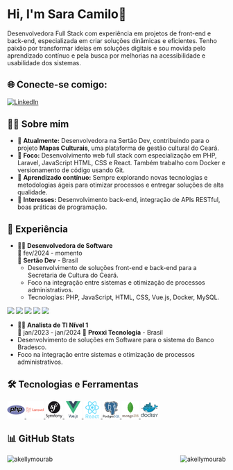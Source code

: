 # Hi, I'm Sara Camilo👋

Desenvolvedora Full Stack com experiência em projetos de front-end e back-end, especializada em criar soluções dinâmicas e eficientes. Tenho paixão por transformar ideias em soluções digitais e sou movida pelo aprendizado contínuo e pela busca por melhorias na acessibilidade e usabilidade dos sistemas.

## 🌐 Conecte-se comigo:

<p align="left">
  <a href="https://www.linkedin.com/in/saracamilo/" target="_blank">
    <img align="center" src="https://raw.githubusercontent.com/rahuldkjain/github-profile-readme-generator/master/src/images/icons/Social/linked-in-alt.svg" alt="LinkedIn" height="30" width="40" />
  </a>
</p>

## 👩‍💻 Sobre mim

- 💼 **Atualmente:** Desenvolvedora na Sertão Dev, contribuindo para o projeto **Mapas Culturais**, uma plataforma de gestão cultural do Ceará.
- 🎯 **Foco:** Desenvolvimento web full stack com especialização em PHP, Laravel, JavaScript HTML, CSS e React. Também trabalho com Docker e versionamento de código usando Git.
- 🌱 **Aprendizado contínuo:** Sempre explorando novas tecnologias e metodologias ágeis para otimizar processos e entregar soluções de alta qualidade.
- 🎨 **Interesses:** Desenvolvimento back-end, integração de APIs RESTful, boas práticas de programação.

## 💼 Experiência

- 👩‍💻 **Desenvolvedora de Software**\
📆 fev/2024 - momento\
📍 **Sertão Dev** - Brasil
  - Desenvolvimento de soluções front-end e back-end para a Secretaria de Cultura do Ceará.
  - Foco na integração entre sistemas e otimização de processos administrativos.
  - Tecnologias: PHP, JavaScript, HTML, CSS, Vue.js, Docker, MySQL.

<p>
<img src="https://img.shields.io/badge/PHP-777BB4?style=flat-square&logo=php&logoColor=white"/>
<img src="https://img.shields.io/badge/Vue.js-4FC08D?style=flat-square&logo=vue-dot-js&logoColor=white"/>
<img src="https://img.shields.io/badge/Docker-3498DB?style=flat-square&logo=docker&logoColor=white"/>
<img src="https://img.shields.io/badge/MySQL-4479A1?style=flat-square&logo=mysql&logoColor=white"/>
<img src="https://img.shields.io/badge/Github-181717?style=flat-square&logo=github&logoColor=white" />
</p>

- 👩‍💻 **Analista de TI Nível 1**\
📆 jan/2023 - jan/2024
📍 **Proxxi Tecnologia** - Brasil
 - Desenvolvimento de soluções em Software para o sistema do Banco Bradesco.
 - Foco na integração entre sistemas e otimização de processos administrativos.

## 🛠️ Tecnologias e Ferramentas

<p align="left">
  <a href="https://www.php.net" target="_blank" rel="noreferrer"> <img src="https://raw.githubusercontent.com/devicons/devicon/master/icons/php/php-original.svg" alt="PHP" width="40" height="40"/> </a>
  <a href="https://laravel.com/" target="_blank" rel="noreferrer"> <img src="https://raw.githubusercontent.com/devicons/devicon/master/icons/laravel/laravel-original-wordmark.svg" alt="Laravel" width="40" height="40"/> </a>
  <a href="https://symfony.com/" target="_blank" rel="noreferrer"> <img src="https://raw.githubusercontent.com/devicons/devicon/master/icons/symfony/symfony-original-wordmark.svg" alt="Symfony" width="40" height="40"/> </a>
  <a href="https://vuejs.org/" target="_blank" rel="noreferrer"> <img src="https://raw.githubusercontent.com/devicons/devicon/master/icons/vuejs/vuejs-original-wordmark.svg" alt="Vue.js" width="40" height="40"/> </a>
  <a href="https://reactjs.org/" target="_blank" rel="noreferrer"> <img src="https://raw.githubusercontent.com/devicons/devicon/master/icons/react/react-original-wordmark.svg" alt="React" width="40" height="40"/> </a>
  <a href="https://www.postgresql.org" target="_blank" rel="noreferrer"> <img src="https://raw.githubusercontent.com/devicons/devicon/master/icons/postgresql/postgresql-original-wordmark.svg" alt="PostgreSQL" width="40" height="40"/> </a>
  <a href="https://www.mongodb.com/" target="_blank" rel="noreferrer"> <img src="https://raw.githubusercontent.com/devicons/devicon/master/icons/mongodb/mongodb-original-wordmark.svg" alt="MongoDB" width="40" height="40"/> </a>
  <a href="https://www.docker.com/" target="_blank" rel="noreferrer"> <img src="https://raw.githubusercontent.com/devicons/devicon/master/icons/docker/docker-original-wordmark.svg" alt="Docker" width="40" height="40"/> </a>
</p>

## 📊 GitHub Stats

<div>
  <img src="https://github-readme-stats.vercel.app/api/top-langs?username=akellymourab&show_icons=true&locale=en&layout=compact" alt="akellymourab" align="left" />
  <img src="https://github-readme-stats.vercel.app/api?username=akellymourab&show_icons=true&theme=tokyonight" alt="akellymourab" align="right" />
</div>

